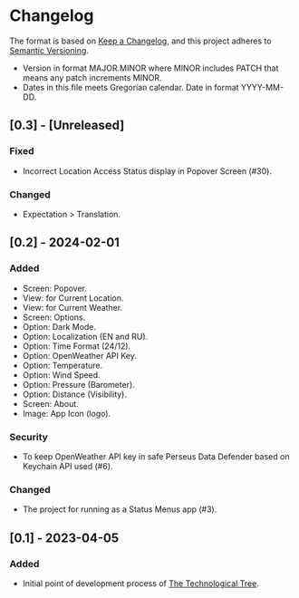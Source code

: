 # Changelog

The format is based on [Keep a Changelog](https://keepachangelog.com/en/1.1.0/),
and this project adheres to [Semantic Versioning](https://semver.org/spec/v2.0.0.html).

- Version in format MAJOR.MINOR where MINOR includes PATCH that means any patch increments MINOR.
- Dates in this file meets Gregorian calendar. Date in format YYYY-MM-DD.

## [0.3] - [Unreleased]

### Fixed

- Incorrect Location Access Status display in Popover Screen (#30).

### Changed

- Expectation > Translation.

## [0.2] - 2024-02-01

### Added

- Screen: Popover.
- View: for Current Location.
- View: for Current Weather.
- Screen: Options.
- Option: Dark Mode.
- Option: Localization (EN and RU).
- Option: Time Format (24/12).
- Option: OpenWeather API Key.
- Option: Temperature.
- Option: Wind Speed.
- Option: Pressure (Barometer).
- Option: Distance (Visibility).
- Screen: About.
- Image: App Icon (logo).

### Security

- To keep OpenWeather API key in safe Perseus Data Defender based on Keychain API used (#6).

### Changed

- The project for running as a Status Menus app (#3).

## [0.1] - 2023-04-05

### Added

- Initial point of development process of [The Technological Tree](https://github.com/perseusrealdeal/TheTechnologicalTree).
